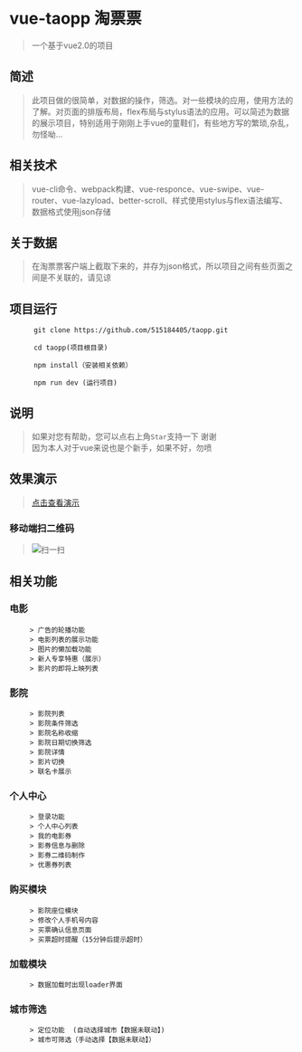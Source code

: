 # vue-taopp 淘票票

>一个基于vue2.0的项目

## 简述
>此项目做的很简单，对数据的操作，筛选。对一些模块的应用，使用方法的了解。对页面的排版布局，flex布局与stylus语法的应用。可以简述为数据的展示项目，特别适用于刚刚上手vue的童鞋们，有些地方写的繁琐,杂乱，勿怪呦...

## 相关技术
>vue-cli命令、webpack构建、vue-responce、vue-swipe、vue-router、vue-lazyload、better-scroll、样式使用stylus与flex语法编写、数据格式使用json存储

## 关于数据
>在淘票票客户端上截取下来的，并存为json格式，所以项目之间有些页面之间是不关联的，请见谅

## 项目运行
 
          git clone https://github.com/515184405/taopp.git

          cd taopp(项目根目录)

          npm install（安装相关依赖）

          npm run dev (运行项目)
      
## 说明
>如果对您有帮助，您可以点右上角`Star`支持一下 谢谢</br>
>因为本人对于vue来说也是个新手，如果不好，勿喷

## 效果演示
>[点击查看演示](http://taopp.035k.com)

### 移动端扫二维码
>![扫一扫](http://taopp.035k.com/taopp.png)

## 相关功能

   ### 电影
         > 广告的轮播功能       
         > 电影列表的展示功能    
         > 图片的懒加载功能     
         > 新人专享特惠（展示）  
         > 影片的即将上映列表    
   ### 影院
         > 影院列表             
         > 影院条件筛选         
         > 影院名称收缩         
         > 影院日期切换筛选     
         > 影院详情            
         > 影片切换          
         > 联名卡展示         
   ### 个人中心
         > 登录功能         
         > 个人中心列表      
         > 我的电影券        
         > 影券信息与删除    
         > 影券二维码制作    
         > 优惠券列表      
   ### 购买模块
         > 影院座位模块
         > 修改个人手机号内容
         > 买票确认信息页面
         > 买票超时提醒（15分钟后提示超时）
   ### 加载模块
         > 数据加载时出现loader界面
   ### 城市筛选
         > 定位功能  (自动选择城市【数据未联动】)
         > 城市可筛选（手动选择【数据未联动】）
